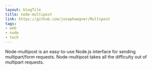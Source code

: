 ```yaml
---
layout: blogTile
title: node-multipost
link: https://github.com/josephwegner/Multipost
tags:
- web
- node
- tech
---
```

Node-multipost is an easy-to-use Node.js interface for sending multipart/form requests.  Node-multipost takes all the difficulty out of multipart requests. 